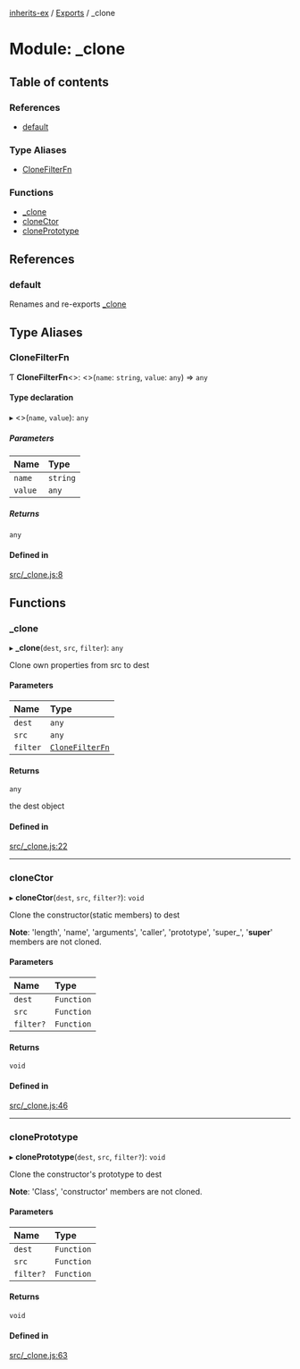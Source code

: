 [inherits-ex](../README.md) / [Exports](../modules.md) / \_clone

# Module: \_clone

## Table of contents

### References

- [default](clone.md#default)

### Type Aliases

- [CloneFilterFn](clone.md#clonefilterfn)

### Functions

- [\_clone](clone.md#_clone)
- [cloneCtor](clone.md#clonector)
- [clonePrototype](clone.md#cloneprototype)

## References

### default

Renames and re-exports [_clone](clone.md#_clone)

## Type Aliases

### CloneFilterFn

Ƭ **CloneFilterFn**<\>: <\>(`name`: `string`, `value`: `any`) => `any`

#### Type declaration

▸ <\>(`name`, `value`): `any`

##### Parameters

| Name | Type |
| :------ | :------ |
| `name` | `string` |
| `value` | `any` |

##### Returns

`any`

#### Defined in

[src/_clone.js:8](https://github.com/snowyu/inherits-ex.js/blob/eff18e3/src/_clone.js#L8)

## Functions

### \_clone

▸ **_clone**(`dest`, `src`, `filter`): `any`

Clone own properties from src to dest

#### Parameters

| Name | Type |
| :------ | :------ |
| `dest` | `any` |
| `src` | `any` |
| `filter` | [`CloneFilterFn`](clone.md#clonefilterfn) |

#### Returns

`any`

the dest object

#### Defined in

[src/_clone.js:22](https://github.com/snowyu/inherits-ex.js/blob/eff18e3/src/_clone.js#L22)

___

### cloneCtor

▸ **cloneCtor**(`dest`, `src`, `filter?`): `void`

Clone the constructor(static members) to dest

**Note**: 'length', 'name', 'arguments', 'caller', 'prototype', 'super_', '__super__' members are not cloned.

#### Parameters

| Name | Type |
| :------ | :------ |
| `dest` | `Function` |
| `src` | `Function` |
| `filter?` | `Function` |

#### Returns

`void`

#### Defined in

[src/_clone.js:46](https://github.com/snowyu/inherits-ex.js/blob/eff18e3/src/_clone.js#L46)

___

### clonePrototype

▸ **clonePrototype**(`dest`, `src`, `filter?`): `void`

Clone the constructor's prototype to dest

**Note**: 'Class', 'constructor' members are not cloned.

#### Parameters

| Name | Type |
| :------ | :------ |
| `dest` | `Function` |
| `src` | `Function` |
| `filter?` | `Function` |

#### Returns

`void`

#### Defined in

[src/_clone.js:63](https://github.com/snowyu/inherits-ex.js/blob/eff18e3/src/_clone.js#L63)
